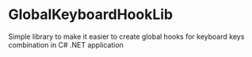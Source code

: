 # GlobalKeyboardHookLib
Simple library to make it easier to create global hooks for keyboard keys combination in C# .NET application
